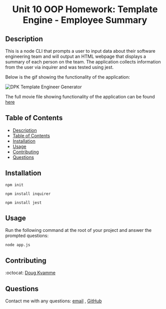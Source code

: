 <h1 align="center">Unit 10 OOP Homework: Template Engine - Employee Summary</h1>

## Description

This is a node CLI that prompts a user to input data about their software engineering team and will output an HTML webpage that displays a summary of each person on the team.  The application collects information from the user via inquirer and was tested using jest.

Below is the gif showing the functionality of the application:

![DPK Template Engineer Generator](./src/te.gif)

The full movie file showing functionality of the application can be found [here](./src/te.mp4)

## Table of Contents

- [Description](#description)
- [Table of Contents](#table-of-contents)
- [Installation](#installation)
- [Usage](#usage)
- [Contributing](#contributing)
- [Questions](#questions)

## Installation

`npm init`

`npm install inquirer`

`npm install jest`


## Usage

Run the following command at the root of your project and answer the prompted questions:

`node app.js`

## Contributing

:octocat: [Doug Kvamme](https://github.com/kvadou)

## Questions

Contact me with any questions: [email](mailto:dougkvamme@gmail.com) , [GitHub](https://github.com/kvadou)<br />
